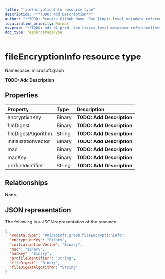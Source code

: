 ```yaml
---
title: "fileEncryptionInfo resource type"
description: "**TODO: Add Description**"
author: "**TODO: Provide Github Name. See [topic-level metadata reference](https://msgo.azurewebsites.net/add/document/guidelines/metadata.html#topic-level-metadata)**"
localization_priority: Normal
ms.prod: "**TODO: Add MS prod. See [topic-level metadata reference](https://msgo.azurewebsites.net/add/document/guidelines/metadata.html#topic-level-metadata)**"
doc_type: resourcePageType
---
```


# fileEncryptionInfo resource type


Namespace: microsoft.graph

**TODO: Add Description**

## Properties
|Property|Type|Description|
|:---|:---|:---|
|encryptionKey|Binary|**TODO: Add Description**|
|fileDigest|Binary|**TODO: Add Description**|
|fileDigestAlgorithm|String|**TODO: Add Description**|
|initializationVector|Binary|**TODO: Add Description**|
|mac|Binary|**TODO: Add Description**|
|macKey|Binary|**TODO: Add Description**|
|profileIdentifier|String|**TODO: Add Description**|

## Relationships
None.

## JSON representation
The following is a JSON representation of the resource.
<!-- {
  "blockType": "resource",
  "@odata.type": "microsoft.graph.fileEncryptionInfo"
}
-->
``` json
{
  "@odata.type": "#microsoft.graph.fileEncryptionInfo",
  "encryptionKey": "Binary",
  "initializationVector": "Binary",
  "mac": "Binary",
  "macKey": "Binary",
  "profileIdentifier": "String",
  "fileDigest": "Binary",
  "fileDigestAlgorithm": "String"
}
```

